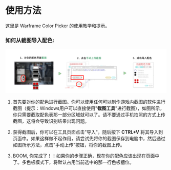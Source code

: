 # **使用方法**
这里是 Warframe Color Picker 的使用教学和提示。

### 如何从截图导入配色:

![HowToImport](img/GuideSteps.CN.png)

1. 首先要对你的配色进行截图。你可以使用任何可以制作游戏内截图的软件进行截图（提示：Windows用户可以直接使用"**截图工具**"进行截图），如图所示，你只需要截取配色表那一部分区域就可以了。请不要通过手机拍照的方式上传截图，这将会导致识别结果出现问题。

2. 获得截图后，你可以在工具页面点击"导入"，随后按下 **CTRL+V** 将其导入到页面中。如果这样做不起作用，请尝试先将你的截图保存到电脑中，然后通过如图所示方法，点击"手动上传"按钮，将你的截图上传。

3. BOOM, 你完成了！！如果你的步骤正确，现在你的配色应该出现在页面中了。多色板模式下，将默认占用当前选中的那一行色板槽位。
